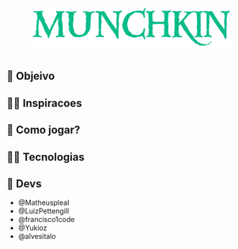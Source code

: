 <div align="center">
    <img src="./assets/Logo.png" width="400">
</div>

#

## 🎯 Objeivo

## 🦸‍♀️ Inspiracoes

## 🧝 Como jogar?

## 🦹‍♀️ Tecnologias

## 🧙 Devs
- @Matheuspleal
- @LuizPettengill
- @francisco1code
- @Yukioz
- @alvesitalo